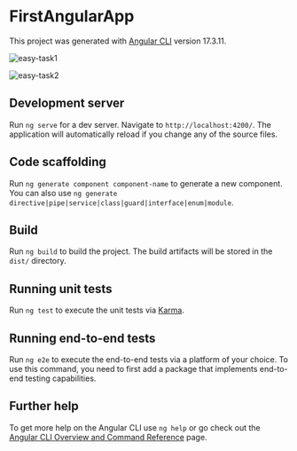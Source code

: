 # FirstAngularApp

This project was generated with [Angular CLI](https://github.com/angular/angular-cli) version 17.3.11.

![easy-task1](https://github.com/user-attachments/assets/7d41fca7-4b08-4834-a9ea-8b11d281239c)

![easy-task2](https://github.com/user-attachments/assets/6fed20ff-cc3b-4a4a-b6c7-ed386aded172)

## Development server

Run `ng serve` for a dev server. Navigate to `http://localhost:4200/`. The application will automatically reload if you change any of the source files.

## Code scaffolding

Run `ng generate component component-name` to generate a new component. You can also use `ng generate directive|pipe|service|class|guard|interface|enum|module`.

## Build

Run `ng build` to build the project. The build artifacts will be stored in the `dist/` directory.

## Running unit tests

Run `ng test` to execute the unit tests via [Karma](https://karma-runner.github.io).

## Running end-to-end tests

Run `ng e2e` to execute the end-to-end tests via a platform of your choice. To use this command, you need to first add a package that implements end-to-end testing capabilities.

## Further help

To get more help on the Angular CLI use `ng help` or go check out the [Angular CLI Overview and Command Reference](https://angular.io/cli) page.
